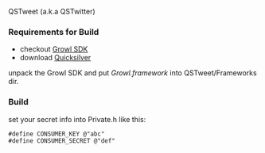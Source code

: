 QSTweet (a.k.a QSTwitter)


### Requirements for Build

- checkout [Growl SDK](http://growl.info/)
- download [Quicksilver](http://www.blacktree.com/)

unpack the Growl SDK and put *Growl.framework* into QSTweet/Frameworks dir.

### Build

set your secret info into Private.h like this:

    #define CONSUMER_KEY @"abc"
    #define CONSUMER_SECRET @"def"
